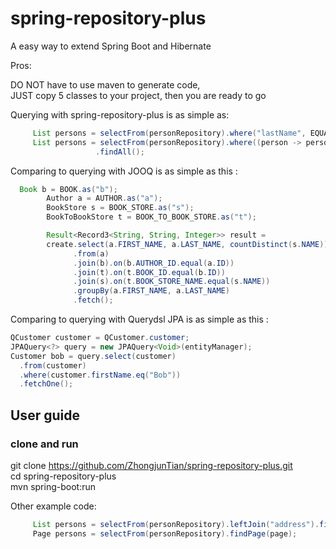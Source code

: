 
# spring-repository-plus

A easy way to extend Spring Boot and Hibernate

Pros:

DO NOT have to use maven to generate code, <br />
JUST copy 5 classes to your project, then you are ready to go <br />

Querying with spring-repository-plus is as simple as:

```JAVA
     List persons = selectFrom(personRepository).where("lastName", EQUAL, "Tian").findAll();
     List persons = selectFrom(personRepository).where((person -> person.getLastName()), EQUAL, "Tian") //refactory friendly feature :)
                   .findAll();
```
Comparing to querying with JOOQ is as simple as this : 

```JAVA
  Book b = BOOK.as("b");
        Author a = AUTHOR.as("a");
        BookStore s = BOOK_STORE.as("s");
        BookToBookStore t = BOOK_TO_BOOK_STORE.as("t");

        Result<Record3<String, String, Integer>> result =
        create.select(a.FIRST_NAME, a.LAST_NAME, countDistinct(s.NAME))
              .from(a)
              .join(b).on(b.AUTHOR_ID.equal(a.ID))
              .join(t).on(t.BOOK_ID.equal(b.ID))
              .join(s).on(t.BOOK_STORE_NAME.equal(s.NAME))
              .groupBy(a.FIRST_NAME, a.LAST_NAME)
              .fetch();
```
Comparing to querying with Querydsl JPA is as simple as this :

```JAVA
QCustomer customer = QCustomer.customer;
JPAQuery<?> query = new JPAQuery<Void>(entityManager);
Customer bob = query.select(customer)
  .from(customer)
  .where(customer.firstName.eq("Bob"))
  .fetchOne();
```

<h2>User guide</h2>
<h3>clone and run</h3>

git clone https://github.com/ZhongjunTian/spring-repository-plus.git <br />
cd spring-repository-plus<br />
mvn spring-boot:run


Other example code:
```Java
     List persons = selectFrom(personRepository).leftJoin("address").findAll();
     Page persons = selectFrom(personRepository).findPage(page);
```
